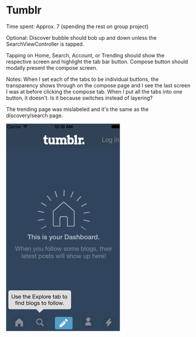 Tumblr
======

Time spent: Approx. 7 (spending the rest on group project) 

Optional: Discover bubble should bob up and down unless the SearchViewController is tapped.

Tapping on Home, Search, Account, or Trending should show the respective screen and highlight the tab bar button.
Compose button should modally present the compose screen.


Notes:
When I set each of the tabs to be individual buttons, the transparency shows through on the compose page and I see the last screen I was at before clicking the compose tab.
When I put all the tabs into one button, it doesn't. Is it because switches instead of layering?


The trending page was mislabeled and it's the same as the discovery/search page. 


![alt tag](https://github.com/idale/Tumblr/blob/master/tumblr.gif)
